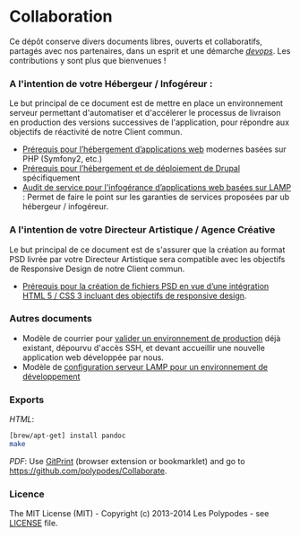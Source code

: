 Collaboration
=============


Ce dépôt conserve divers documents libres, ouverts et collaboratifs, partagés avec nos partenaires, dans un esprit et une démarche [_devops_](http://fr.wikipedia.org/wiki/Devops). Les contributions y sont plus que bienvenues !


### A l'intention de votre Hébergeur / Infogéreur :

Le but principal de ce document est de mettre en place un environnement serveur permettant d'automatiser et d'accélerer le processus de livraison en production des versions successives de l'application, pour répondre aux objectifs de réactivité de notre Client commun.

* [Prérequis pour l’hébergement d’applications web](Prerequis-pour-l-hebergement-d-applications-web.md) modernes basées sur PHP (Symfony2, etc.)
* [Prérequis pour l’hébergement et de déploiement de Drupal](Prerequis-pour-le-deploiement-de-Drupal.md) spécifiquement
* [Audit de service pour l'infogérance d’applications web basées sur LAMP](Audit-de-service-pour-l-infogerance-d-application-web.md) : Permet de faire le point sur les garanties de services proposées par ub hébergeur / infogéreur.

### A l'intention de votre Directeur Artistique / Agence Créative

Le but principal de ce document est de s'assurer que la création au format PSD livrée par votre Directeur Artistique sera compatible avec les objectifs de Responsive Design de notre Client commun.

* [Prérequis pour la création de fichiers PSD en vue d’une intégration HTML 5 / CSS 3 incluant des objectifs de responsive design](Prerequis-pour-la-creation-de-PSD.md).
 
### Autres documents

* Modèle de courrier pour [valider un environnement de production](Demande-Details-Configuration-De-Production.md) déjà existant, dépourvu d'accès SSH, et devant accueillir une nouvelle application web développée par nous.
* Modèle de [configuration serveur LAMP pour un environnement de développement](LAMP-Server-Installation-Documentation.md)


### Exports

*HTML*:

```bash
[brew/apt-get] install pandoc
make
```

*PDF*: Use [GitPrint](http://gitprint.com) (browser extension or bookmarklet) and go to https://github.com/polypodes/Collaborate.


### Licence

The MIT License (MIT) - Copyright (c) 2013-2014 Les Polypodes - see [LICENSE](LICENSE) file.

